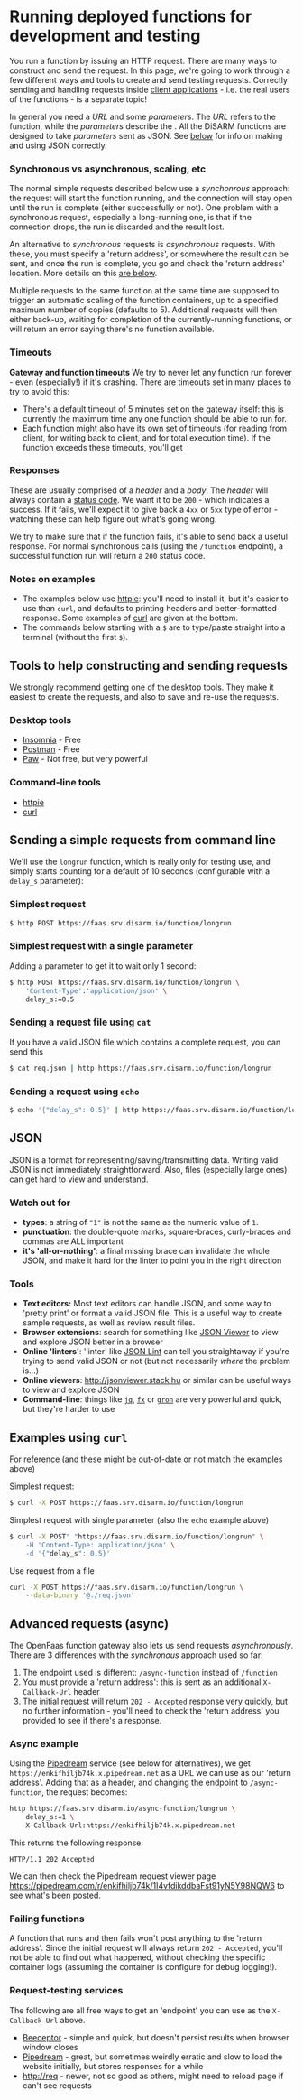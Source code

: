 # Running deployed functions for development and testing

You run a function by issuing an HTTP request. There are many ways to construct and send the request. In this page, we're going to work through a few different ways and tools to create and send testing requests. Correctly sending and handling requests inside [client applications](/api-docs/Running-deployed-functions-in-production.md) - i.e. the real users of the functions - is a separate topic!

In general you need a _URL_ and some _parameters_. The _URL_ refers to the function, while the _parameters_ describe the . All the DiSARM functions are designed to take _parameters_ sent as JSON. See [below](#JSON) for info on making and using JSON correctly.

### Synchronous vs asynchronous, scaling, etc

The normal simple requests described below use a _synchonrous_ approach: the request will start the function running, and the connection will stay open until the run is complete (either successfully or not). One problem with a synchronous request, especially a long-running one, is that if the connection drops, the run is discarded and the result lost.

An alternative to _synchronous_ requests is _asynchronous_ requests. With these, you must specify a 'return address', or somewhere the result can be sent, and once the run is complete, you go and check the 'return address' location. More details on this [are below](#advanced-requests-async).

Multiple requests to the same function at the same time are supposed to trigger an automatic scaling of the function containers, up to a specified maximum number of copies (defaults to 5). Additional requests will then either back-up, waiting for completion of the currently-running functions, or will return an error saying there's no function available.


### Timeouts

**Gateway and function timeouts**
We try to never let any function run forever - even (especially!) if it's crashing. There are timeouts set in many places to try to avoid this:
- There's a default timeout of 5 minutes set on the gateway itself: this is currently the maximum time any one function should be able to run for. 
- Each function might also have its own set of timeouts (for reading from client, for writing back to client, and for total execution time).
If the function exceeds these timeouts, you'll get 

### Responses

These are usually comprised of a _header_ and a _body_. The _header_ will always contain a [status code](https://httpstatuses.com). We want it to be `200` - which indicates a success. If it fails, we'll expect it to give back a `4xx` or `5xx` type of error - watching these can help figure out what's going wrong.

We try to make sure that if the function fails, it's able to send back a useful response. For normal synchronous calls (using the `/function` endpoint), a successful function run will return a `200` status code.

### Notes on examples
- The examples below use [httpie](https://httpie.org): you'll need to install it, but it's easier to use than `curl`, and defaults to printing headers and better-formatted response. Some examples of [curl](#examples-using-curl) are given at the bottom.
- The commands below starting with a `$` are to type/paste straight into a terminal (without the first `$`).

## Tools to help constructing and sending requests

We strongly recommend getting one of the desktop tools. They make it easiest to create the requests, and also to save and re-use the requests.

### Desktop tools
- [Insomnia](https://insomnia.rest/) - Free
- [Postman](https://www.getpostman.com/) - Free
- [Paw](https://paw.cloud) - Not free, but very powerful

### Command-line tools
- [httpie](https://httpie.org)
- [curl](https://curl.haxx.se)


## Sending a simple requests from command line

We'll use the `longrun` function, which is really only for testing use, and simply starts counting for a default of 10 seconds (configurable with a `delay_s` parameter):

### Simplest request

```bash
$ http POST https://faas.srv.disarm.io/function/longrun
```

### Simplest request with a single parameter

Adding a parameter to get it to wait only 1 second:

```bash
$ http POST https://faas.srv.disarm.io/function/longrun \
    'Content-Type':'application/json' \
    delay_s:=0.5
```

### Sending a request file using `cat`

If you have a valid JSON file which contains a complete request, you can send this 

```bash
$ cat req.json | http https://faas.srv.disarm.io/function/longrun
```

### Sending a request using `echo`

```bash
$ echo '{"delay_s": 0.5}' | http https://faas.srv.disarm.io/function/longrun
```

## JSON
JSON is a format for representing/saving/transmitting data. Writing valid JSON is not immediately straightforward. Also, files (especially large ones) can get hard to view and understand. 

### Watch out for
- **types**: a string of `"1"` is not the same as the numeric value of `1`.
- **punctuation**: the double-quote marks, square-braces, curly-braces and commas are ALL important
- **it's 'all-or-nothing'**: a final missing brace can invalidate the whole JSON, and make it hard for the linter to point you in the right direction

### Tools

- **Text editors:** Most text editors can handle JSON, and some way to 'pretty print' or format a valid JSON file. This is a useful way to create sample requests, as well as review result files.
- **Browser extensions**: search for something like [JSON Viewer](https://chrome.google.com/webstore/detail/json-viewer/gbmdgpbipfallnflgajpaliibnhdgobh) to view and explore JSON better in a browser
- **Online 'linters'**: 'linter' like [JSON Lint](https://jsonlint.com) can tell you straightaway if you're trying to send valid JSON or not (but not necessarily _where_ the problem is...)
- **Online viewers**: http://jsonviewer.stack.hu or similar can be useful ways to view and explore JSON
- **Command-line**: things like [`jq`](https://stedolan.github.io/jq), [`fx`](https://github.com/antonmedv/fx) or [`gron`](https://github.com/tomnomnom/gron) are very powerful and quick, but they're harder to use


## Examples using `curl`

For reference (and these might be out-of-date or not match the examples above)

Simplest request:
```bash
$ curl -X POST https://faas.srv.disarm.io/function/longrun
```

Simplest request with single parameter (also the `echo` example above)
```bash
$ curl -X POST" "https://faas.srv.disarm.io/function/longrun" \
    -H 'Content-Type: application/json' \
	-d '{"delay_s": 0.5}'
```

Use request from a file
```bash
curl -X POST https://faas.srv.disarm.io/function/longrun \
	--data-binary '@./req.json'
```

## Advanced requests (async)

The OpenFaas function gateway also lets us send requests _asynchronously_. There are 3 differences with the _synchronous_ approach used so far:
1. The endpoint used is different: `/async-function` instead of `/function`
2. You must provide a 'return address': this is sent as an additional `X-Callback-Url` header
3. The initial request will return `202 - Accepted` response very quickly, but no further information - you'll need to check the 'return address' you provided to see if there's a response.

### Async example

Using the [Pipedream](pipedream.com) service (see below for alternatives), we get `https://enkifhiljb74k.x.pipedream.net` as a URL we can use as our 'return address'. Adding that as a header, and changing the endpoint to `/async-function`, the request becomes:

```bash
http https://faas.srv.disarm.io/async-function/longrun \
	delay_s:=1 \
	X-Callback-Url:https://enkifhiljb74k.x.pipedream.net
```

This returns the following response:
```http
HTTP/1.1 202 Accepted
```

We can then check the Pipedream request viewer page https://pipedream.com/r/enkifhiljb74k/1I4vfdikddbaFst91yN5Y98NQW6 to see what's been posted.

### Failing functions

A function that runs and then fails won't post anything to the 'return address'. Since the initial request will always return `202 - Accepted`, you'll not be able to find out what happened, without checking the specific container logs (assuming the container is configure for debug logging!).

### Request-testing services

The following are all free ways to get an 'endpoint' you can use as the `X-Callback-Url` above.
- [Beeceptor](https://beeceptor.com) - simple and quick, but doesn't persist results when browser window closes
- [Pipedream](https://pipedream.com) - great, but sometimes weirdly erratic and slow to load the website initially, but stores responses for a while
- [http://req](https://httpreq.com) - newer, not so good as others, might need to reload page if can't see requests